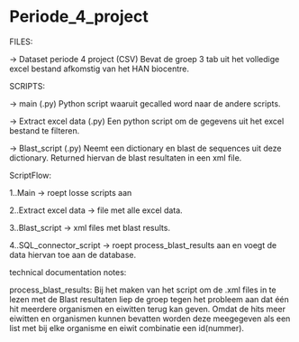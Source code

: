 # Periode_4_project

FILES:

-> Dataset periode 4 project (CSV)
Bevat de groep 3 tab uit het volledige excel 
bestand afkomstig van het HAN biocentre.


SCRIPTS:

-> main (.py)
Python script waaruit gecalled word naar de andere scripts.

-> Extract excel data (.py)
Een python script om de gegevens uit het excel bestand te filteren. 

-> Blast_script (.py)
Neemt een dictionary en blast de sequences uit deze dictionary.
Returned hiervan de blast resultaten in een xml file.

ScriptFlow:

1..Main -> roept losse scripts aan

2..Extract excel data -> file met alle excel data.

3..Blast_script -> xml files met blast results.

4..SQL_connector_script -> roept process_blast_results aan
                            en voegt de data hiervan toe
                            aan de database.

technical documentation notes:

process_blast_results:
Bij het maken van het script om de .xml files in te lezen met de 
Blast resultaten liep de groep tegen het probleem aan dat één hit
meerdere organismen en eiwitten terug kan geven. Omdat de hits meer
eiwitten en organismen kunnen bevatten worden deze meegegeven als een 
list met bij elke organisme en eiwit combinatie een id(nummer).